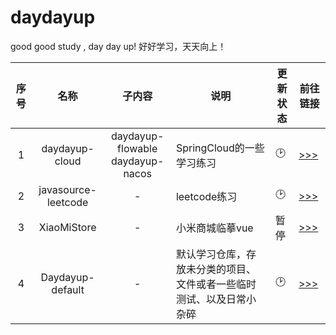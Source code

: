 # daydayup

good good study , day day up!
好好学习，天天向上！


| 序号 |        名称         |                 子内容                  | 说明                                                         | 更新状态 | 前往链接                                                 |
| :--: | :-----------------: | :-------------------------------------: | ------------------------------------------------------------ | -------- | -------------------------------------------------------- |
|  1   |   daydayup-cloud    | daydayup-flowable<br>daydayup-nacos<br> | SpringCloud的一些学习练习                                    | 🕑        | [>>>](https://github.com/1065464173/daydayup-cloud)      |
|  2   | javasource-leetcode |                    -                    | leetcode练习                                                 | 🕑      | [>>>](https://github.com/1065464173/Javasource_leetcode) |
|  3   |     XiaoMiStore     |                    -                    | 小米商城临摹vue                                              | 暂停     | [>>>](https://github.com/1065464173/XiaoMiStore)         |
|  4   |  Daydayup-default   |                    -                    | 默认学习仓库，存放未分类的项目、文件或者一些临时测试、以及日常小杂碎 | 🕑        | [>>>](https://github.com/1065464173/daydayup-default)    |

